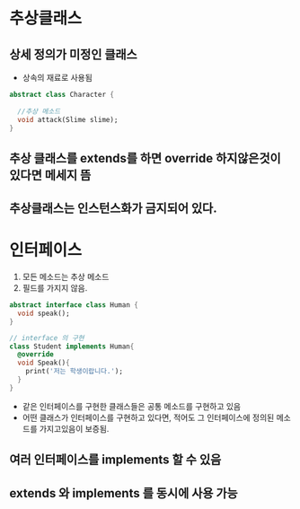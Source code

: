 # 추상클래스
## 상세 정의가 미정인 클래스
- 상속의 재료로 사용됨
```dart
abstract class Character {
  
  //추상 메소드
  void attack(Slime slime);
}
```

## 추상 클래스를 extends를 하면 override 하지않은것이 있다면 메세지 뜸

## 추상클래스는 인스턴스화가 금지되어 있다.

# 인터페이스
1. 모든 메소드는 추상 메소드
2. 필드를 가지지 않음.
```dart
abstract interface class Human {
  void speak();
}

// interface 의 구현
class Student implements Human{
  @override
  void Speak(){
    print('저는 학생이랍니다.');
  }
}
```

- 같은 인터페이스를 구현한 클래스들은 공통 메소드를 구현하고 있음
- 어떤 클래스가 인터페이스를 구현하고 있다면, 적어도 그 인터페이스에 정의된 메소드를 가지고있음이 보증됨.

## 여러 인터페이스를 implements 할 수 있음
## extends 와 implements 를 동시에 사용 가능